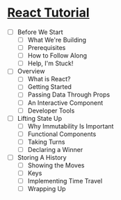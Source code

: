 # [React Tutorial](https://reactjs.org/tutorial/tutorial.html)

* [ ] Before We Start
    * [ ] What We're Building
    * [ ] Prerequisites
    * [ ] How to Follow Along
    * [ ] Help, I'm Stuck!
* [ ] Overview
    * [ ] What is React?
    * [ ] Getting Started
    * [ ] Passing Data Through Props
    * [ ] An Interactive Component
    * [ ] Developer Tools
* [ ] Lifting State Up
    * [ ] Why Immutability Is Important
    * [ ] Functional Components
    * [ ] Taking Turns
    * [ ] Declaring a Winner
* [ ] Storing A History
    * [ ] Showing the Moves
    * [ ] Keys
    * [ ] Implementing Time Travel
    * [ ] Wrapping Up